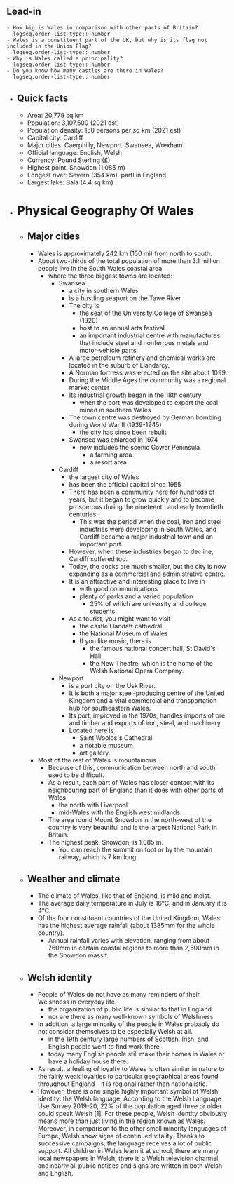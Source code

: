 ## Lead-in
	- How big is Wales in comparison with other parts of Britain?
	  logseq.order-list-type:: number
	- Wales is a constituent part of the UK, but why is its flag not included in the Union Flag?
	  logseq.order-list-type:: number
	- Why is Wales called a principality?
	  logseq.order-list-type:: number
	- Do you know how many castles are there in Wales?
	  logseq.order-list-type:: number
- ## Quick facts
	- Area: 20,779 sq km
	- Population: 3,107,500 (2021 est)
	- Population density: 150 persons per sq km (2021 est)
	- Capital city: Cardiff
	- Major cities: Caerphilly, Newport. Swansea, Wrexham
	- Official language: English, Welsh
	- Currency: Pound Sterling (£)
	- Highest point: Snowdon (1.085 m)
	- Longest river: Severn (354 km). partl in England
	- Largest lake: Bala (4.4 sq km)
- # Physical Geography Of Wales
	- ## Major cities
		- Wales is approximately 242 km (150 mi) from north to south.
		- About two-thirds of the total population of more than 3.1 million people live in the South Wales coastal area
			- where the three biggest towns are located:
				- Swansea
					- a city in southern Wales
					- is a bustling seaport on the Tawe River
					- The city is
						- the seat of the University College of Swansea (1920)
						- host to an annual arts festival
						- an important industrial centre with manufactures that include steel and nonferrous metals and motor-vehicle parts.
					- A large petroleum refinery and chemical works are located in the suburb of Llandarcy.
					- A Norman fortress was erected on the site about 1099.
					- During the Middle Ages the community was a regional market center
					- Its industrial growth began in the 18th century
						- when the port was developed to export the coal mined in southern Wales
					- The town centre was destroyed by German bombing during World War II (1939-1945)
						- the city has since been rebuilt
					- Swansea was enlarged in 1974
						- now includes the scenic Gower Peninsula
							- a farming area
							- a resort area
				- Cardiff
					- the largest city of Wales
					- has been the official capital since 1955
					- There has been a community here for hundreds of years, but it began to grow quickly and to become prosperous during the nineteenth and early twentieth centuries.
						- This was the period when the coal, iron and steel industries were developing in South Wales, and Cardiff became a major industrial town and an important port.
					- However, when these industries began to decline, Cardiff suffered too.
					- Today, the docks are much smaller, but the city is now expanding as a commercial and administrative centre.
					- It is an attractive and interesting place to live in
						- with good communications
						- plenty of parks and a varied population
							- 25% of which are university and college students.
					- As a tourist, you might want to visit
						- the castle Llandaff cathedral
						- the National Museum of Wales
						- If you like music, there is
							- the famous national concert hall, St David's Hall
							- the New Theatre, which is the home of the Welsh National Opera Company.
				- Newport
					- is a port city on the Usk River.
					- It is both a major steel-producing centre of the United Kingdom and a vital commercial and transportation hub for southeastern Wales.
					- Its port, improved in the 1970s, handles imports of ore and timber and exports of iron, steel, and machinery.
					- Located here is
						- Saint Woolos's Cathedral
						- a notable museum
						- art gallery.
		- Most of the rest of Wales is mountainous.
			- Because of this, communication between north and south used to be difficult.
			- As a result, each part of Wales has closer contact with its neighbouring part of England than it does with other parts of Wales
				- the north with Liverpool
				- mid-Wales with the English west midlands.
			- The area round Mount Snowdon in the north-west of the country is very beautiful and is the largest National Park in Britain.
			- The highest peak, Snowdon, is 1,085 m.
				- You can reach the summit on foot or by the mountain railway, which is 7 km long.
	- ## Weather and climate
		- The climate of Wales, like that of England, is mild and moist.
		- The average daily temperature in July is 16°C, and in January it is 4°C.
		- Of the four constituent countries of the United Kingdom, Wales has the highest average rainfall (about 1385mm for the whole country).
			- Annual rainfall varies with elevation, ranging from about 760mm in certain coastal regions to more than 2,500mm in the Snowdon massif.
	- ## Welsh identity
		- People of Wales do not have as many reminders of their Welshness in everyday life.
			- the organization of public life is similar to that in England
			- nor are there as many well-known symbols of Welshness
		- In addition, a large minority of the people in Wales probably do not consider themselves to be especially Welsh at all.
			- in the 19th century large numbers of Scottish, Irish, and English people went to find work there
			- today many English people still make their homes in Wales or have a holiday house there.
		- As result, a feeling of loyalty to Wales is often similar in nature to the fairly weak loyalties to particular geographical areas found throughout England - it is regional rather than nationalistic.
		- However, there is one single highly important symbol of Welsh identity: the Welsh language. According to the Welsh Language Use Survey 2019-20, 22% of the population aged three or older could speak Welsh [1]. For these people, Welsh identity obviously means more than just living in the region known as Wales. Moreover, in comparison to the other small minority languages of Europe, Welsh show signs of continued vitality. Thanks to successive campaigns, the language receives a lot of public support. All children in Wales learn it at school, there are many local newspapers in Welsh, there is a Welsh television channel and nearly all public notices and signs are written in both Welsh and English.